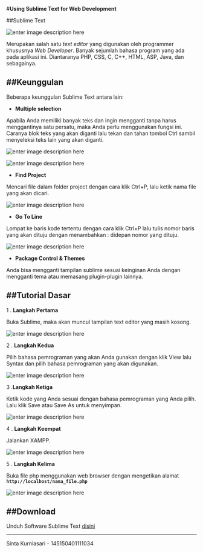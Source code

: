 #__Using Sublime Text for Web Development__


##Sublime Text

![enter image description here](https://lh3.googleusercontent.com/-MZzvGFPWM04/WFeC_VUMgoI/AAAAAAAAAbs/KKP6WG1D78Q-IP2KNSFhaH2zvlAamKcKACLcB/s0/sublimetext-3.jpg "sublimetext-3.jpg")

Merupakan salah satu *text editor* yang digunakan oleh programmer khususnya *Web Developer*. Banyak sejumlah bahasa program yang ada pada aplikasi ini. Diantaranya PHP, CSS, C, C++, HTML, ASP, Java, dan sebagainya.

##Keunggulan
---
Beberapa keunggulan Sublime Text antara lain:

- __Multiple selection__

Apabila Anda memiliki banyak teks dan ingin mengganti tanpa harus menggantinya satu persatu, maka Anda perlu menggunakan fungsi ini. Caranya blok teks yang akan diganti lalu tekan dan tahan tombol Ctrl sambil menyeleksi teks lain yang akan diganti.

![enter image description here](https://lh3.googleusercontent.com/-sl9WHIc25d4/WFeDMPr0DBI/AAAAAAAAAb0/q-2weozpisUGC0G9vYDE75ISCp36ia6AACLcB/s0/seleksi.PNG "seleksi.PNG")

![enter image description here](https://lh3.googleusercontent.com/-FjaSFMNU8MA/WFeDWL0TQqI/AAAAAAAAAb8/2tT9fCXE8cYABeRHs44q_ZJDgkg1KeO-QCLcB/s0/seleksi_setelah.PNG "seleksi_setelah.PNG")

- __Find Project__

Mencari file dalam folder project dengan cara klik Ctrl+P, lalu ketik nama file yang akan dicari.

![enter image description here](https://lh3.googleusercontent.com/-sEPwSBcjI_c/WFeDgk2DYVI/AAAAAAAAAcE/UUHhxOAxKfcbsDQSoCW8C_5Oakw-ZP2zwCLcB/s0/find.PNG "find.PNG")

- __Go To Line__

Lompat ke baris kode tertentu dengan cara klik Ctrl+P lalu tulis nomor baris yang akan dituju dengan menambahkan : didepan nomor yang dituju.

![enter image description here](https://lh3.googleusercontent.com/-z9w07UcyURw/WFeDopYiAzI/AAAAAAAAAcM/B69NwW6fODoSTUU3Lt4NDiZO2x8IR0ZfwCLcB/s0/findNo.PNG "findNo.PNG")

- __Package Control & Themes__

Anda bisa mengganti tampilan sublime sesuai keinginan Anda dengan mengganti tema atau memasang plugin-plugin lainnya.

##Tutorial Dasar
---

1 . **Langkah Pertama**

Buka Sublime, maka akan muncul tampilan text editor yang masih kosong.

![enter image description here](https://lh3.googleusercontent.com/-BIweGroAR4c/WFeDxo9-ifI/AAAAAAAAAcY/CyAItqd5Al0chwiwk1QWuh1C5NFgt8Y6ACLcB/s0/langkah_pertama.PNG "langkah_pertama.PNG")

2 . **Langkah Kedua**

Pilih bahasa pemrograman yang akan Anda gunakan dengan klik View lalu Syntax dan pilih bahasa pemrograman yang akan digunakan.

![enter image description here](https://lh3.googleusercontent.com/-ZZU_0a7cLpE/WFeD7vlh_DI/AAAAAAAAAck/RbObh4-PahwJ1u5jWLtuhnChVBIgLaBJwCLcB/s0/php.png "php.png")

3 .**Langkah Ketiga**

Ketik kode yang Anda sesuai dengan bahasa pemrograman yang Anda pilih. Lalu klik Save atau Save As untuk menyimpan.

![enter image description here](https://lh3.googleusercontent.com/-22pVyIsme1o/WFeEFJnNKSI/AAAAAAAAAcw/M9TM3remT-MRG9Ybx2tY4mK_a3RrgyLYgCLcB/s0/ketik.PNG "ketik.PNG")

4 . **Langkah Keempat**

Jalankan XAMPP.

![enter image description here](https://lh3.googleusercontent.com/-xqwwUOtrZUQ/WFeEMtbSWrI/AAAAAAAAAc4/FCvvOR3YXKEZJYZ_LtcqMoZeQM7cOSlmgCLcB/s0/xampp.PNG "xampp.PNG")

5 . **Langkah Kelima**

Buka file php menggunakan web browser dengan mengetikan alamat **`http://localhost/nama_file.php`**

![enter image description here](https://lh3.googleusercontent.com/-Umaeyb-n__Y/WFeElxXZWiI/AAAAAAAAAdM/VXgKhV2Zny0QeNPne7VQsvALeLEYxjFpACLcB/s0/kelima.PNG "kelima.PNG")

##Download
---

Unduh Software Sublime Text [disini](http://www.sublimetext.com/3)

---
Sinta Kurniasari - 145150401111034
